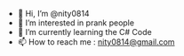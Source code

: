 - 👋 Hi, I’m @nity0814
- 👀 I’m interested in prank people
- 🌱 I’m currently learning the C# Code
- 📫 How to reach me : nity0814@gmail.com



